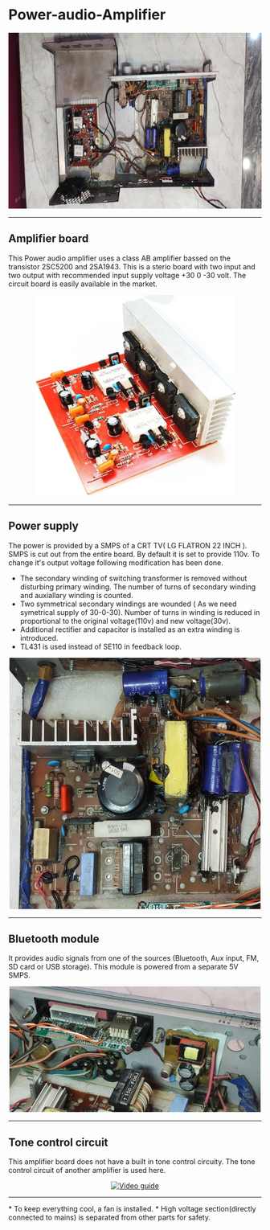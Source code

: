 # Power-audio-Amplifier
<div align="center">
<img src="Amplifier.jpg" alt="Loading..." width="800" height="350">
</div>

<hr>

## Amplifier board
This Power audio amplifier uses a class AB amplifier bassed on the transistor 2SC5200 and 2SA1943. This is a sterio board with two input and two output with recommended input supply voltage +30 0 -30 volt. The circuit board is easily available in the market.

<div align="center">
<img src="amplifier_board.png" alt="Loading..." width="400" height="400">
</div>



<hr>

## Power supply
The power is provided by a SMPS of a CRT TV( LG FLATRON 22 INCH ). SMPS is cut out from the entire board. By default it is set to provide 110v. To change it's output voltage following modification has been done.
* The secondary winding of switching transformer is removed without disturbing primary winding. The number of turns of secondary winding and auxiallary winding is counted.
* Two symmetrical secondary windings are wounded ( As we need symetrical supply of 30-0-30). Number of turns in winding is reduced in proportional to the original voltage(110v) and new voltage(30v).
* Additional rectifier and capacitor is installed as an extra winding is introduced.
* TL431 is used instead of SE110 in feedback loop.
  
<div align="center">
<img src="SMPS.jpg" alt="Loading..." width="500" height="500">
</div>

<hr>


## Bluetooth module
It provides audio signals from one of the sources (Bluetooth, Aux input, FM, SD card or USB storage). This module is powered from a separate 5V SMPS.
<div align="center">
<img src="Bluetooth+5V.jpg" alt="Loading..." width="500" height="250">
</div>

<hr>

## Tone control circuit
This amplifier board does not have a built in tone control circuity. The tone control circuit of another amplifier is used here.
<div align = "center">
<a href="https://www.youtube.com/watch?v=9pa0eLiKwo0">
  <img src="https://img.youtube.com/vi/9pa0eLiKwo0/0.jpg" alt="Video guide" width="320" height="180"style="max-width:100%; max-height:100%;">
</a>
</div>
<hr>
* To keep everything cool, a fan is installed.
* High voltage section(directly connected to mains) is separated from other parts for safety. 
